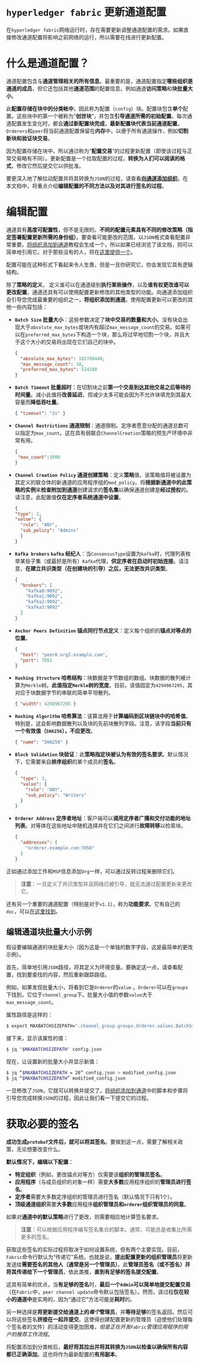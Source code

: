 # `hyperledger fabric` 更新通道配置

在`hyperledger fabric`网络运行时，存在需要更新调整通道配置的需求。如果直接修改通道配置将影响之前网络的运行，所以需要在线进行更新配置。

# 什么是通道配置？

通道配置包含与**通道管理相关的所有信息**。最重要的是，通道配置指定**哪些组织是通道的成员**，但它还包括其他**通道范围**的配置信息，例如通道**访问策略**和**块批量大小**。

此**配置存储在块中的分类帐中**，因此称为配置（`config`）块。配置块包含**单个**配置。这些块中的第一个被称为“**创世块**”，并包含**引导通道所需的初始配置**。每次通道配置发生变化时，都会**通过新配置块完成**，**最新配置块代表当前通道配置**。`Orderers`和`peer`将当前通道配置保留在**内存**中，以便于所有通道操作，例如**切割新块和验证块交易**。

因为配置存储在块中，所以通过称为“**配置交易**”的过程更新配置（即使该过程与正常交易略有不同）。更新配置是一个拉取配置的过程，**转换为人们可以阅读的格式**，修改它然后提交它以供批准。

要更深入地了解拉动配置并将其转换为`JSON`的过程，请查看[**向通道添加组织**](https://hyperledger-fabric.readthedocs.io/en/latest/channel_update_tutorial.html)。在本文档中，将重点介绍**编辑配置的不同方法以及对其进行签名的过程**。

# 编辑配置

通道具有**高度可配置性**，但不是无限的。**不同的配置元素具有不同的修改策略（指定签署配置更新所需的身份组）**。要查看可能更改的范围，以`JSON`格式查看配置非常重要。[将组织添加到通道](https://hyperledger-fabric.readthedocs.io/en/latest/channel_update_tutorial.html)教程会生成一个，所以如果已经浏览了该文档，则可以简单地引用它。对于那些没有的人，将在[这里提供一个](https://hyperledger-fabric.readthedocs.io/en/latest/config_update.html#editing-a-config)。

配置可能在这种形式下看起来令人生畏，但是一旦你研究它，你会发现它具有逻辑结构。

除了**策略的定义**， 定义谁可以在通道级别**执行某些操作**，以及**谁有权更改谁可以更改配置**，通道还具有可以使用配置更新修改的其他类型的功能。向通道添加组织会引导您完成最重要的组织之一，**将组织添加到通道**。使用配置更新可以更改的其他一些内容包括：

+ **`Batch Size` 批量大小**：这些参数决定了**块中交易的数量和大小**。没有块会出现大于`absolute_max_bytes`或块内有超过`max_message_count`的交易。如果可以在`preferred_max_bytes`下构造一个块，那么将过早地切割一个块，并且大于这个大小的交易将出现在它们自己的块中。

  ```json
  {
    "absolute_max_bytes": 102760448,
    "max_message_count": 10,
    "preferred_max_bytes": 524288
  }
  ```

+ **`Batch Timeout` 批量超时**：在切割块之前**第一个交易到达其他交易之后等待的时间量**。减小此值将**改善延迟**，但减少太多可能会因为不允许块填充到其最大容量而**降低吞吐量**。

  ```json
  { "timeout": "2s" }
  ```

+ **`Channel Restrictions` 通道限制**：通道限制。定序者愿意分配的通道总数可以指定为`max_count`。这在具有弱联合`ChannelCreation`策略的预生产环境中非常有用。

  ```json
  {
   "max_count":1000
  }
  ```

+ **`Channel Creation Policy` 通道创建策略**：定义**策略**值，该策略值将被设置为其定义的联合体的新通道的应用程序组的`mod_policy`。将**根据新通道中的此策略的实例**来**检查附加到通道**创建请求的**签名集**以确保通道创建是**经过授权**的。请注意，此配置值**仅在定序者系统通道中设置**。

  ```json
  {
  "type": 3,
  "value": {
    "rule": "ANY",
    "sub_policy": "Admins"
    }
  }
  ```

+ **`Kafka brokers` `kafka` 经纪人**：当`ConsensusType`设置为`kafka`时，代理列表枚举某些子集（或最好是所有）`Kafka`代理，**供定序者在启动时初始连接**。请注意，**在建立共识类型（在创建块的引导）之后，无法更改共识类型**。

  ```json
  {
    "brokers": [
      "kafka0:9092",
      "kafka1:9092",
      "kafka2:9092",
      "kafka3:9092"
    ]
  }
  ```

+ **`Anchor Peers Definition` 锚点同行节点定义**：定义每个组织的**锚点对等点的位置**。

  ```json
  {
    "host": "peer0.org2.example.com",
    "port": 7051
  }
  ```

+ **`Hashing Structure` 哈希结构**：块数据是字节数组的数组。块数据的散列被计算为`Merkle`树。**此值指定`Merkle`树的宽度**。目前，该值固定为`4294967295`，其对应于块数据字节的串联的简单平坦散列。

  ```json
  { "width": 4294967295 }
  ```

+ **`Hashing Algorithm` 哈希算法**：该算法用于**计算编码到区块链块中的哈希值**。特别是，这会影响数据散列以及块的先前块散列字段。注意，该字段**当前只有一个有效值（`SHA256`），不应更改**。

  ```json
  { "name": "SHA256" }
  ```

+ **`Block Validation` 块验证**：此**策略指定块被认为有效的签名要求**。默认情况下，它需要来自**排序组织**的某个成员的**签名**。

  ```json
  {
    "type": 3,
    "value": {
      "rule": "ANY",
      "sub_policy": "Writers"
    }
  }
  ```

+ **`Orderer Address` 定序者地址**：客户端可以**调用定序者广播和交付功能的地址列表**。对等体在这些地址中随机选择并在它们之间进行**故障转移**以检索块。

  ```json
  {
    "addresses": [
      "orderer.example.com:7050"
    ]
  }
  ```

正如通过添加工件和`MSP`信息添加`Org`一样，可以通过反转过程来删除它们。

> **注意**：一旦定义了共识类型并且网络已被引导，就无法通过配置更新来更改它。

还有另一个重要的通道配置（特别是对于`v1.1`），称为**功能要求**。它有自己的`doc`，可以[在这里找到](https://hyperledger-fabric.readthedocs.io/en/latest/capability_requirements.html)。

## 编辑通道块批量大小示例

假设要编辑通道的块批量大小（因为这是一个单独的数字字段，这是最简单的更改示例）。

首先，简单地引用`JSON`路径，将其定义为环境变量。要确定这一点，请查看配置，找到要查找的内容，然后重新跟踪路径。

例如，如果发现批量大小，将看到它是`Orderer`的`value` 。`Orderer`可以在`groups`下找到，它位于`channel_group`下。批量大小值的参数`value`大于`max_message_count`。

属性路径是这样的：

```sh
$ export MAXBATCHSIZEPATH=".channel_group.groups.Orderer.values.BatchSize.value.max_message_count"
```

接下来，显示该属性的值：

```sh
$ jq "$MAXBATCHSIZEPATH" config.json
```

现在，让设置新的批量大小并显示新值：

```sh
$ jq “$MAXBATCHSIZEPATH = 20” config.json > modified_config.json
$ jq “$MAXBATCHSIZEPATH” modified_config.json
```

一旦修改了`JSON`，它就可以转换并提交了。[将组织添加到通道](./hyperledger%20fabric%20向通道添加组织.md)中的脚本和步骤将引导您完成转换`JSON`的过程，因此让我们看一下提交它的过程。

# 获取必要的签名

**成功生成`protobuf`文件后，就可以将其签名**。要做到这一点，需要了解相关政策，无论想要改变什么。

**默认情况下，编辑以下配置**：

+ **特定组织**（例如，更改锚点对等方）仅需要该**组织的管理员签名**。
+ **应用程序**（与成员组织的对象一样）需要**大多数**应用程序组织的**管理员进行签名**。
+ **定序者**需要大多数定序组织的管理员进行签名（默认情况下只有1个）。
+ **顶级通道组织**需要**大多数**应用程序**组织管理员和`orderer`组织管理员的同意**。

如果对**通道中的默认策略**进行了更改，则需要相应地计算签名要求。

> **注意**：可以根据应用程序编写签名集合的脚本。通常，可能总是收集比所需更多的签名。

获取这些签名的实际过程将取决于如何设置系统，但有两个主要实现。目前，`Fabric`命令行默认为“传递它”系统。也就是说，**提出配置更新的组织管理员**将更新发送给**需要签名的其他人（通常是另一个管理员）**。此**管理员签名（或不签名）并将其传递给下一个管理员**，依此类推，**直到有足够的签名提交配置**。

这具有简单的优点，当**有足够的签名**时，**最后一个`Admin`可以简单地提交配置交易**（在`Fabric`中，`peer channel update`命令默认包括签名）。然而，该过程**仅在较小的通道中**是实用的，因为“通过它”方法可能是**耗时**的。

另一种选择是**将更新提交给通道上的*每个*管理员**，并**等待足够**的签名返回。然后可以将这些签名**拼接在一起并提交**。这使得创建配置更新的管理员（迫使他们处理每个签名者的文件）的活动变得更加困难，*但是正在开发`Fabric`管理应用程序的用户的推荐工作流程*。

将配置添加到分类帐后，**最好将其拉出并将其转换为`JSON`以检查以确保所有内容都已正确添加**。这也将作为最新配置的**有用副本**。